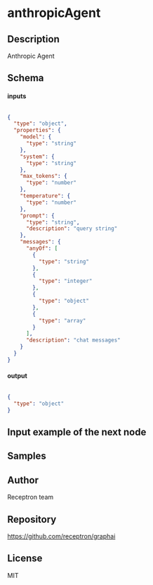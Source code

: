 # anthropicAgent



## Description

Anthropic Agent

## Schema

#### inputs

```json

{
  "type": "object",
  "properties": {
    "model": {
      "type": "string"
    },
    "system": {
      "type": "string"
    },
    "max_tokens": {
      "type": "number"
    },
    "temperature": {
      "type": "number"
    },
    "prompt": {
      "type": "string",
      "description": "query string"
    },
    "messages": {
      "anyOf": [
        {
          "type": "string"
        },
        {
          "type": "integer"
        },
        {
          "type": "object"
        },
        {
          "type": "array"
        }
      ],
      "description": "chat messages"
    }
  }
}

````

#### output

```json

{
  "type": "object"
}

````

## Input example of the next node



## Samples



## Author

Receptron team

## Repository

https://github.com/receptron/graphai

## License

MIT

